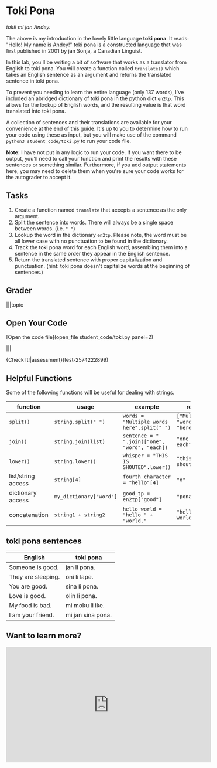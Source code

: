 # Toki Pona

*toki! mi jan Andey.*

The above is my introduction in the lovely little language **toki pona**. It reads: "Hello! My name is Andey!" toki pona is a constructed language that was first published in 2001 by jan Sonja, a Canadian Linguist. 

In this lab, you'll be writing a bit of software that works as a translator from English to toki pona. You will create a function called `translate()` which takes an English sentence as an argument and returns the translated sentence in toki pona. 

To prevent you needing to learn the entire language (only 137 words), I've included an abridged dictionary of toki pona in the python dict `en2tp`. This allows for the lookup of English words, and the resulting value is that word translated into toki pona.

A collection of sentences and their translations are available for your convenience at the end of this guide. It's up to you to determine how to run your code using these as input, but you will make use of the command `python3 student_code/toki.py` to run your code file. 

**Note:** I have not put in any logic to run your code. If you want there to be output, you'll need to call your function and print the results with these sentences or something similar. Furthermore, if you add output statements here, you may need to delete them when you're sure your code works for the autograder to accept it.

## Tasks

1. Create a function named `translate` that accepts a sentence as the only argument.
2. Split the sentence into words. There will always be a single space between words. (i.e. `" "`)
3. Lookup the word in the dictionary `en2tp`. Please note, the word must be all lower case with no punctuation to be found in the dictionary.
4. Track the toki pona word for each English word, assembling them into a sentence in the same order they appear in the English sentence.
5. Return the translated sentence with proper capitalization and punctuation. (hint: toki pona doesn't capitalize words at the beginning of sentences.)

## Grader

|||topic
## Open Your Code

[Open the code file](open_file student_code/toki.py panel=2)

|||

{Check It!|assessment}(test-2574222899)


## Helpful Functions

Some of the following functions will be useful for dealing with strings.

|function|usage|example|result|
|--------|-----|-------|------|
|`split()`|`string.split(" ")`|`words = "Multiple words here".split(" ")`|`["Multiple", "words", "here"]`|
|`join()`|`string.join(list)`|`sentence = " ".join(["one", "word", "each])`|`"one word each"`|
|`lower()`|`string.lower()`|`whisper = "THIS IS SHOUTED".lower()`|`"this is shouted"`|
|list/string access|`string[4]`|`fourth_character = "hello"[4]`|`"o"`|
|dictionary access|`my_dictionary["word"]`|`good_tp = en2tp["good"]`|`"pona"`|
|concatenation|`string1 + string2`|`hello_world = "hello " + "world."`|`"hello world"`|

## toki pona sentences

|English|toki pona|
|-------|---------|
|Someone is good.|jan li pona.|
|They are sleeping.|oni li lape.|
|You are good.|sina li pona.|
|Love is good.|olin li pona.|
|My food is bad.|mi moku li ike.|
|I am your friend.|mi jan sina pona.|

## Want to learn more?

<iframe width="560" height="315" src="https://www.youtube.com/embed/2EZihKCB9iw" title="YouTube video player" frameborder="0" allow="accelerometer; autoplay; clipboard-write; encrypted-media; gyroscope; picture-in-picture" allowfullscreen></iframe>